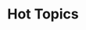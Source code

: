 ---
ee_id: '4258'
site: '1'
type: '5'
title: Hot Topics
url: hot-topics
year: '2015'
venue: Lisson Gallery, Milan
pitch: "​Would you believe me if I told you this was my first <i>sculpture</i> show?
  ;-)"
ps: "...think “Your Performance” might b 1 of the best things I ever made FYI. The
  Italians were def on the same page of these FYI / also. Uuuugh, luv Italy."
imgs: lisson-milan-2015-04-install-05-database-JH.jpg,lisson-milan-2015-04-install-09-database-JH.jpg,lisson-milan-2015-04-install-07-database-JH.jpg,lisson-milan-2015-04-install-11-database-JH.jpg,lisson-milan-2015-04-install-12-database-JH.jpg,lisson-milan-2015-04-install-10-database-JH.jpg,lisson-milan-2015-04-install-14-database-JH.jpg,lisson-milan-2015-04-install-15-database-JH.jpg
things: "[4251] [2015-001-high-lyfe] 2015-001 High Lyfe,[4252] [2015-002-leafs] 2015-002
  Leafs,[4253] [2015-003-clarity] 2015-003 Clarity,[4254] [2015-004-first-class] 2015-004
  First Class,[4255] [2015-005-started-the-bottom] 2015-005 Started @ The Bottom,[4256]
  [2015-006-misfits] 2015-006 Misfits,[4257] [2015-007-your-performance] 2015-007
  Your Performance"
layout: shows
---